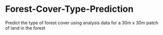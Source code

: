 # Forest-Cover-Type-Prediction
Predict the type of forest cover using analysis data for a 30m x 30m  patch of land in the forest
